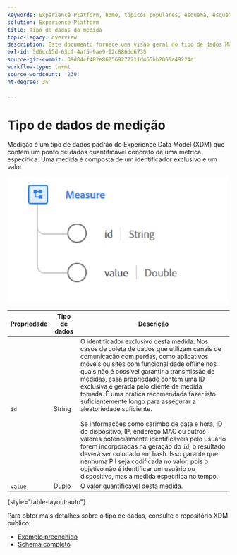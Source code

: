 ```yaml
---
keywords: Experience Platform, home, tópicos populares, esquema, esquema, XDM, campos, esquemas, esquemas, medida, tipo de dados, tipo de dados, tipo de dados;
solution: Experience Platform
title: Tipo de dados da medida
topic-legacy: overview
description: Este documento fornece uma visão geral do tipo de dados Measure Experience Data Model (XDM).
exl-id: 5d6cc15d-63cf-4af5-9ae9-12c886dd6735
source-git-commit: 39d04cf482e862569277211d465bb2060a49224a
workflow-type: tm+mt
source-wordcount: '230'
ht-degree: 3%

---
```


#  Tipo de dados de medição

 Medição é um tipo de dados padrão do Experience Data Model (XDM) que contém um ponto de dados quantificável concreto de uma métrica específica. Uma medida é composta de um identificador exclusivo e um valor.

<img src="../images/data-types/measure.PNG" width="500" /><br />

| Propriedade | Tipo de dados | Descrição |
| --- | --- | --- |
| `id` | String | O identificador exclusivo desta medida. Nos casos de coleta de dados que utilizam canais de comunicação com perdas, como aplicativos móveis ou sites com funcionalidade offline nos quais não é possível garantir a transmissão de medidas, essa propriedade contém uma ID exclusiva e gerada pelo cliente da medida tomada. É uma prática recomendada fazer isto suficientemente longo para assegurar a aleatoriedade suficiente. <br><br> Se informações como carimbo de data e hora, ID do dispositivo, IP, endereço MAC ou outros valores potencialmente identificáveis pelo usuário forem incorporadas na geração do  `id`, o resultado deverá ser colocado em hash. Isso garante que nenhuma PII seja codificada no valor, pois o objetivo não é identificar um usuário ou dispositivo, mas a medida específica no tempo. |
| `value` | Duplo | O valor quantificável desta medida. |

{style=&quot;table-layout:auto&quot;}

Para obter mais detalhes sobre o tipo de dados, consulte o repositório XDM público:

* [Exemplo preenchido](https://github.com/adobe/xdm/blob/master/components/datatypes/data/measure.example.1.json)
* [Schema completo](https://github.com/adobe/xdm/blob/master/components/datatypes/data/measure.schema.json)

